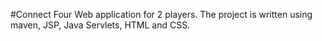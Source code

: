 #Connect Four
Web application for 2 players.
The project is written using maven, JSP, Java Servlets, HTML and CSS.
